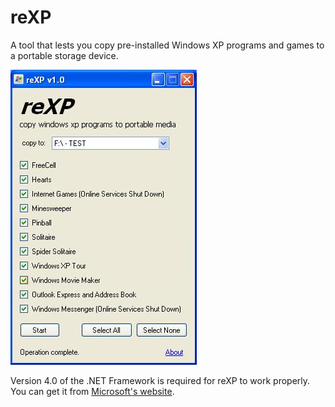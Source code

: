 # reXP
A tool that lests you copy pre-installed Windows XP programs and games to a portable storage device.

![reXP Screenshot](https://github.com/JohnSpahr/reXP/blob/master/screenshot%20of%20reXP.jpg?raw=true)

Version 4.0 of the .NET Framework is required for reXP to work properly. You can get it from 
[Microsoft's website](https://www.microsoft.com/en-us/download/details.aspx?id=17718).
